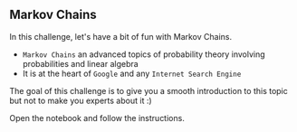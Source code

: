 ## Markov Chains

In this challenge, let's have a bit of fun with Markov Chains.

* `Markov Chains` an advanced topics of probability theory involving probabilities and linear algebra
* It is at the heart of `Google` and any `Internet Search Engine`

The goal of this challenge is to give you a smooth introduction to this topic but not to make you experts about it :)

Open the notebook and follow the instructions.
